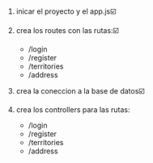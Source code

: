 1. inicar el proyecto y el app.js☑️
2. crea los routes con las rutas:☑️
    - /login
    - /register
    - /territories
    - /address

3. crea la coneccion a la base de datos☑️
4. crea los controllers para las rutas:
    - /login
    - /register
    - /territories
    - /address
